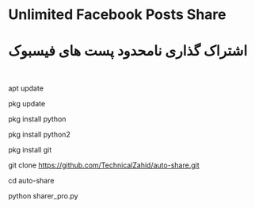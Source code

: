 # Unlimited Facebook Posts Share
# اشتراک گذاری نامحدود پست های فیسبوک
‌
‌

apt update

pkg update

pkg install python

pkg install python2

pkg install git

git clone https://github.com/TechnicalZahid/auto-share.git

cd auto-share

python sharer_pro.py
